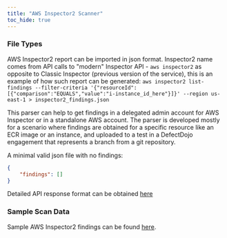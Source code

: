 ```yaml
---
title: "AWS Inspector2 Scanner"
toc_hide: true
---
```


### File Types
AWS Inspector2 report can be imported in json format. Inspector2 name comes from API calls to "modern" Inspector API - `aws inspector2` as opposite to Classic Inspector (previous version of the service), this is an example of how such report can be generated: `aws inspector2 list-findings --filter-criteria '{"resourceId":[{"comparison":"EQUALS","value":"i-instance_id_here"}]}' --region us-east-1 > inspector2_findings.json`


This parser can help to get findings in a delegated admin account for AWS Inspector or in a standalone AWS account. The parser is developed mostly for a scenario where findings are obtained for a specific resource like an ECR image or an instance, and uploaded to a test in a DefectDojo engagement that represents a branch from a git repository.


A minimal valid json file with no findings:

```json
{
    "findings": []
}
```

Detailed API response format can be obtained [here](https://docs.aws.amazon.com/inspector/v2/APIReference/API_Finding.html)

### Sample Scan Data
Sample AWS Inspector2 findings can be found [here](https://github.com/DefectDojo/django-DefectDojo/tree/master/unittests/scans/aws_inspector2).
